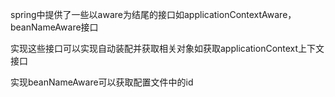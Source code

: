 spring中提供了一些以aware为结尾的接口如applicationContextAware，beanNameAware接口 

实现这些接口可以实现自动装配并获取相关对象如获取applicationContext上下文接口

实现beanNameAware可以获取配置文件中的id